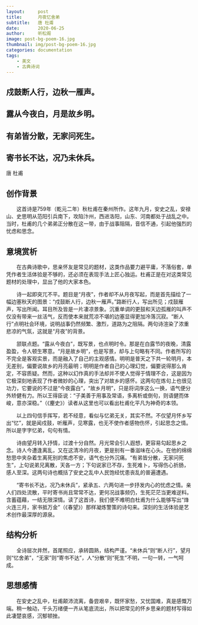 ```yaml
---
layout:     post
title:      月夜忆舍弟
subtitle:   唐 杜甫
date:       2020-06-25
author:     听松阁
image: post-bg-poem-16.jpg
thumbnail: img/post-bg-poem-16.jpg
categories: documentation
tags:
    - 美文
    - 古典诗词
---
```


## 戍鼓断人行，边秋一雁声。

## 露从今夜白，月是故乡明。

## 有弟皆分散，无家问死生。

## 寄书长不达，况乃未休兵。


唐 杜甫


## 创作背景

　　这首诗是759年（乾元二年）秋杜甫在秦州所作。这年九月，安史之乱，安禄山、史思明从范阳引兵南下，攻陷汴州，西进洛阳，山东、河南都处于战乱之中。当时，杜甫的几个弟弟正分散在这一带，由于战事阻隔，音信不通，引起他强烈的忧虑和思念。





## 意境赏析

　　在古典诗歌中，思亲怀友是常见的题材，这类作品要力避平庸，不落俗套，单凭作者生活体验是不够的，还必须在表现手法上匠心独运。杜甫正是在对这类常见题材的处理中，显出了他的大家本色。



　　诗一起即突兀不平。题目是“月夜”，作者却不从月夜写起，而是首先描绘了一幅边塞秋天的图景：“戍鼓断人行，边秋一雁声。”路断行人，写出所见；戍鼓雁声，写出所闻。耳目所及皆是一片凄凉景象。沉重单调的更鼓和天边孤雁的叫声不仅没有带来一丝活气，反而使本来就荒凉不堪的边塞显得更加冷落沉寂。“断人行”点明社会环境，说明战事仍然频繁、激烈，道路为之阻隔。两句诗渲染了浓重悲凉的气氛，这就是“月夜”的背景。



　　颔联点题。“露从今夜白”，既写景，也点明时令。那是在白露节的夜晚，清露盈盈，令人顿生寒意。“月是故乡明”，也是写景，却与上句略有不同。作者所写的不完全是客观实景，而是融入了自己的主观感情。明明是普天之下共一轮明月，本无差别，偏要说故乡的月亮最明；明明是作者自己的心理幻觉，偏要说得那么肯定，不容质疑。然而，这种以幻作真的手法却并不使人觉得于情理不合，这是因为它极深刻地表现了作者微妙的心理，突出了对故乡的感怀。这两句在炼句上也很见功力，它要说的不过是“今夜露白”，“故乡月明”，只是将词序这么一换，语气便分外矫健有力。所以王得臣说：“子美善于用事及常语，多离析或倒句，则语健而体峻，意亦深稳。”（《麈史》）读者从这里也可以看出杜甫化平凡为神奇的本领。



　　以上四句信手挥写，若不经意，看似与忆弟无关，其实不然。不仅望月怀乡写出“忆”，就是闻戍鼓，听雁声，见寒露，也无不使作者感物伤怀，引起思念之情。所以是字字忆弟，句句有情。



　　诗由望月转入抒情，过渡十分自然。月光常会引人遐想，更容易勾起思乡之念。诗人今遭逢离乱，又在这清冷的月夜，更是别有一番滋味在心头。在他的绵绵愁思中夹杂着生离死别的焦虑不安，语气也分外沉痛。“有弟皆分散，无家问死生”，上句说弟兄离散，天各一方；下句说家已不存，生死难卜，写得伤心折肠，感人至深。这两句诗也概括了安史之乱中人民饱经忧患丧乱的普遍遭遇。



　　“寄书长不达，况乃未休兵”，紧承五、六两句进一步抒发内心的忧虑之情。亲人们四处流散，平时寄书尚且常常不达，更何况战事频仍，生死茫茫当更难逆料。含蓄蕴藉，一结无限深情。读了这首诗，我们便不难明白杜甫为什么能够写出“烽火连三月，家书抵万金”（《春望》）那样凝炼警策的诗句来。深刻的生活体验是艺术创作最深厚的源泉。



## 结构分析

　　全诗层次井然，首尾照应，承转圆熟，结构严谨。“未休兵”则“断人行”，望月则“忆舍弟”，“无家”则“寄书不达”，人“分散”则“死生”不明，一句一转，一气呵成。



## 思想感情

　　在安史之乱中，杜甫颠沛流离，备尝艰辛，既怀家愁，又忧国难，真是感慨万端。稍一触动，千头万绪便一齐从笔底流出，所以把常见的怀乡思亲的题材写得如此凄楚哀感，沉郁顿挫。
